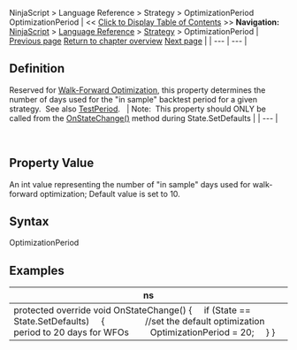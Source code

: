 ﻿
NinjaScript \> Language Reference \> Strategy \> OptimizationPeriod
OptimizationPeriod
| \<\< [Click to Display Table of Contents](optimizationperiod.md) \>\> **Navigation:**     [NinjaScript](ninjascript-1.md) \> [Language Reference](language_reference_wip-1.md) \> [Strategy](strategy-1.md) \> OptimizationPeriod | [Previous page](onpositionupdate-1.md) [Return to chapter overview](strategy-1.md) [Next page](order-1.md) |
| --- | --- |
## Definition
Reserved for [Walk\-Forward Optimization](walk_forward_optimize_a_strate-1.md), this property determines the number of days used for the "in sample" backtest period for a given strategy.  See also [TestPeriod](testperiod-1.md).
 
| Note:  This property should ONLY be called from the [OnStateChange()](onstatechange-1.md) method during State.SetDefaults |
| --- |

 
## Property Value
An int value representing the number of "in sample" days used for walk\-forward optimization; Default value is set to 10\.
 
## Syntax
OptimizationPeriod
 
## 
## Examples
| ns |
| --- |
| protected override void OnStateChange() {      if (State \=\= State.SetDefaults)      {                   //set the default optimization period to 20 days for WFOs          OptimizationPeriod \= 20;      } } |
